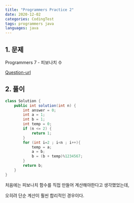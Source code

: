 ```yaml
---
title: "Programmers Practice 2"
date: 2020-12-02
categories: CodingTest
tags: programmers java
languages: java
---
```


## 1. 문제
Programmers 7 - 피보나치 수

[Question-url](https://programmers.co.kr/learn/courses/30/lessons/12945)

## 2. 풀이
```java
class Solution {
    public int solution(int n) {
        int answer = 0;
        int a = 1;
        int b = 1;
        int temp = 0;
        if (n <= 2) {
            return 1;
        }
        for (int i=2 ; i<n ; i++){
            temp = a;
            a = b;
            b = (b + temp)%1234567;
        }
        return b;
    }
}
```
처음에는 피보나치 함수를 직접 만들어 계산해야한다고 생각했었는데,

오히려 단순 계산이 훨씬 합리적인 경우이다.
